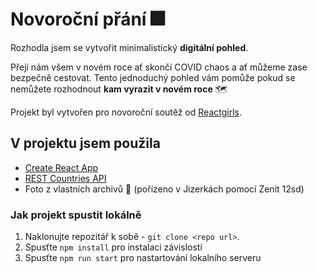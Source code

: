 # Novoroční přání :fireworks:

Rozhodla jsem se vytvořit minimalistický **digitální pohled**.

Přeji nám všem v novém roce ať skončí COVID chaos a ať můžeme zase bezpečně cestovat.
Tento jednoduchý pohled vám pomůže pokud se nemůžete rozhodnout **kam vyrazit v novém roce** :world_map:

Projekt byl vytvořen pro novoroční soutěž od [Reactgirls](https://reactgirls.com/).

## V projektu jsem použila

- [Create React App](https://github.com/facebook/create-react-app)
- [REST Countries API](https://restcountries.com/)
- Foto z vlastních archivů :eyes: (pořízeno v Jizerkách pomocí Zenit 12sd)

### Jak projekt spustit lokálně

1. Naklonujte repozitář k sobě - `git clone <repo url>`.
2. Spusťte `npm install` pro instalaci závislostí
3. Spusťte `npm run start` pro nastartování lokalního serveru
